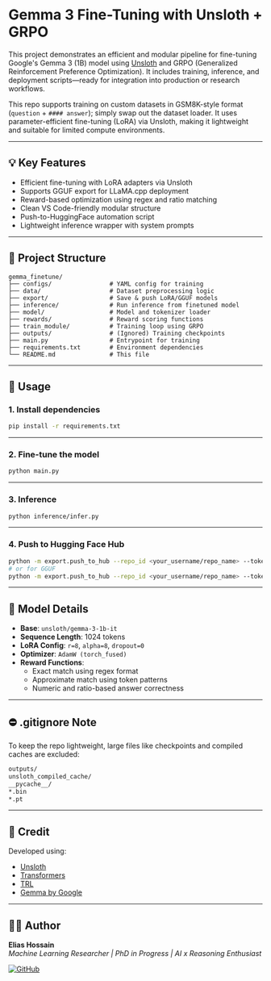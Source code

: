 
#  Gemma 3 Fine-Tuning with Unsloth + GRPO

This project demonstrates an efficient and modular pipeline for fine-tuning Google's Gemma 3 (1B) model using [Unsloth](https://github.com/unslothai/unsloth) and GRPO (Generalized Reinforcement Preference Optimization). It includes training, inference, and deployment scripts—ready for integration into production or research workflows.

This repo supports training on custom datasets in GSM8K-style format (`question` + `#### answer`); simply swap out the dataset loader. It uses parameter-efficient fine-tuning (LoRA) via Unsloth, making it lightweight and suitable for limited compute environments.

---

## 💡 Key Features

-  Efficient fine-tuning with LoRA adapters via Unsloth  
-  Supports GGUF export for LLaMA.cpp deployment  
-  Reward-based optimization using regex and ratio matching  
-  Clean VS Code-friendly modular structure  
-  Push-to-HuggingFace automation script  
-  Lightweight inference wrapper with system prompts

---

## 📁 Project Structure

```
gemma_finetune/
├── configs/                # YAML config for training
├── data/                   # Dataset preprocessing logic
├── export/                 # Save & push LoRA/GGUF models
├── inference/              # Run inference from finetuned model
├── model/                  # Model and tokenizer loader
├── rewards/                # Reward scoring functions
├── train_module/           # Training loop using GRPO
├── outputs/                # (Ignored) Training checkpoints
├── main.py                 # Entrypoint for training
├── requirements.txt        # Environment dependencies
└── README.md               # This file
```

---

## 🦜 Usage

### 1. Install dependencies

```bash
pip install -r requirements.txt
```

---

### 2. Fine-tune the model

```bash
python main.py
```

---

### 3. Inference

```bash
python inference/infer.py
```

---

### 4. Push to Hugging Face Hub

```bash
python -m export.push_to_hub --repo_id <your_username/repo_name> --token <hf_token> --type lora
# or for GGUF
python -m export.push_to_hub --repo_id <your_username/repo_name> --token <hf_token> --type gguf --quant Q8_0
```

---

## 📆 Model Details

- **Base**: `unsloth/gemma-3-1b-it`
- **Sequence Length**: 1024 tokens
- **LoRA Config**: `r=8`, `alpha=8`, `dropout=0`
- **Optimizer**: `AdamW (torch_fused)`
- **Reward Functions**:
  - Exact match using regex format
  - Approximate match using token patterns
  - Numeric and ratio-based answer correctness

---

## ⛔️ .gitignore Note

To keep the repo lightweight, large files like checkpoints and compiled caches are excluded:

```bash
outputs/
unsloth_compiled_cache/
__pycache__/
*.bin
*.pt
```

---

## 🧠 Credit

Developed using:
- [Unsloth](https://github.com/unslothai/unsloth)
- [Transformers](https://github.com/huggingface/transformers)
- [TRL](https://github.com/huggingface/trl)
- [Gemma by Google](https://ai.google.dev/gemma)

---

## 👨‍💼 Author

**Elias Hossain**  
_Machine Learning Researcher | PhD in Progress | AI x Reasoning Enthusiast_

[![GitHub](https://img.shields.io/badge/GitHub-EliasHossain001-blue?logo=github)](https://github.com/EliasHossain001)
